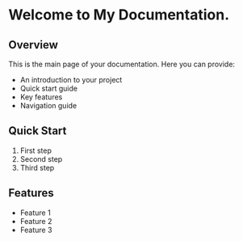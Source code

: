 # Welcome to My Documentation.

## Overview

This is the main page of your documentation. Here you can provide:

- An introduction to your project
- Quick start guide
- Key features
- Navigation guide

## Quick Start

1. First step
2. Second step
3. Third step

## Features

- Feature 1
- Feature 2
- Feature 3
